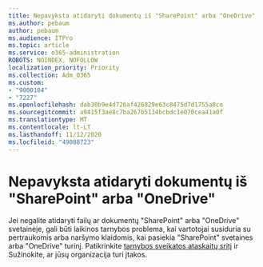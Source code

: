 ```yaml
---
title: Nepavyksta atidaryti dokumentų iš "SharePoint" arba "OneDrive"
ms.author: pebaum
author: pebaum
ms.audience: ITPro
ms.topic: article
ms.service: o365-administration
ROBOTS: NOINDEX, NOFOLLOW
localization_priority: Priority
ms.collection: Adm_O365
ms.custom:
- "9000104"
- "7227"
ms.openlocfilehash: dab30b9e4d726af426829e63c8475d7d1755a8ce
ms.sourcegitcommit: a9415f3ae8c7ba267b5134bcbdc1e070cea41a0f
ms.translationtype: MT
ms.contentlocale: lt-LT
ms.lasthandoff: 11/12/2020
ms.locfileid: "49088723"
---
```

# <a name="unable-to-open-documents-from-sharepoint-or-onedrive"></a>Nepavyksta atidaryti dokumentų iš "SharePoint" arba "OneDrive"

Jei negalite atidaryti failų ar dokumentų "SharePoint" arba "OneDrive" svetainėje, gali būti laikinos tarnybos problema, kai vartotojai susiduria su pertraukomis arba naršymo klaidomis, kai pasiekia "SharePoint" svetaines arba "OneDrive" turinį. Patikrinkite [tarnybos sveikatos ataskaitų sritį](https://admin.microsoft.com/AdminPortal/Home#/servicehealth) ir Sužinokite, ar jūsų organizacija turi įtakos.
